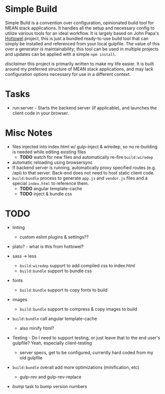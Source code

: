 # Simple Build

Simple Build is a convention over configuration, opinionated build tool for MEAN stack applications.  It handles all
the setup and necessary config to utilize various tools for an ideal workflow.  It is largely based on John Papa's
[Hottowel](https://github.com/johnpapa/generator-hottowel) project, this is just a bundled ready-to-use build tool that
can simply be installed and referenced from your local gulpfile.  The value of this over a generator is maintainability;
this tool can be used in multiple projects and updates can be applied with a simple `npm install`.

*disclaimer* this project is primarily written to make my life easier.  It is built around my preferred structure of
MEAN stack applications, and may lack configuration options necessary for use in a different context.



# Tasks

* run:server - Starts the backend server (if applicable), and launches the client code in your browser.




# Misc Notes

* files injected into index.html w/ gulp-inject & wiredep, so no re-building is needed while editing existing files
	* **TODO** watch for new files and automatically re-fire `build:wiredep`
* automatic reloading using browsersync
* If backend server is running, automatically proxy specified routes (e.g. /api) to that server.  Back-end does
not need to host static client code.
* `build:bundle` process to generate `app.js` and `vendor.js` files and a special `index.html` to reference them.
	* **TODO** angular template-cache
	* **TODO** inject & bundle css



# TODO
* linting
	* custom eslint plugins & settings??
* plato? - what is this from hottowel?
* sass -> less
	* `build:wiredep` support to add compiled css to index.html
	* `build:bundle` support to bundle css
* fonts
	* `build:bundle` support to copy fonts to build
* images
	* `build:bundle` support to compress & copy images to build
* `build:bundle` call angular template-cache
	* also minify html?

* Testing - Do I need to support testing, or just leave that to the end user's gulpfile?   Yeah, especially client-testing
	* server specs, get to be configured, currently hard coded from my old gulpfile

* `build:bundle` overall add more optimizations (minification, etc)
	* gulp-rev and gulp-rev-replace
* *bump* task to bump version numbers
